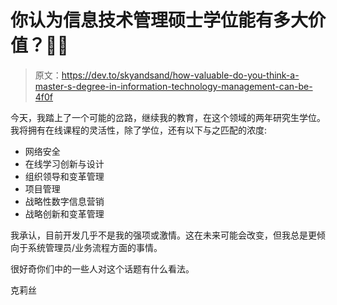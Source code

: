 # 你认为信息技术管理硕士学位能有多大价值？📒📝

> 原文：<https://dev.to/skyandsand/how-valuable-do-you-think-a-master-s-degree-in-information-technology-management-can-be-4f0f>

今天，我踏上了一个可能的岔路，继续我的教育，在这个领域的两年研究生学位。我将拥有在线课程的灵活性，除了学位，还有以下与之匹配的浓度:

*   网络安全
*   在线学习创新与设计
*   组织领导和变革管理
*   项目管理
*   战略性数字信息营销
*   战略创新和变革管理

我承认，目前开发几乎不是我的强项或激情。这在未来可能会改变，但我总是更倾向于系统管理员/业务流程方面的事情。

很好奇你们中的一些人对这个话题有什么看法。

克莉丝